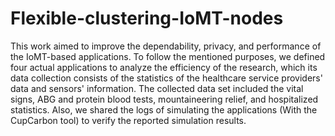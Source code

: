 # Flexible-clustering-IoMT-nodes
This work aimed to improve the dependability, privacy, and performance of the IoMT-based applications.
To follow the mentioned purposes, we defined four actual applications to analyze the efficiency of the research, which its data collection consists of the statistics of the healthcare service providers' data and sensors' information. The collected data set included the vital signs, ABG and protein blood tests, mountaineering relief, and hospitalized statistics. Also, we shared the logs of simulating the applications (With the CupCarbon tool) to verify the reported simulation results.  
